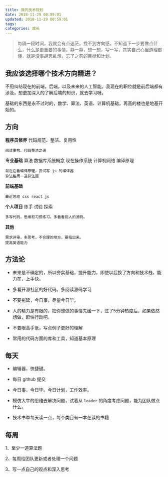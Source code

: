 ```yaml
---
title: 我的技术规划
date: 2018-11-29 00:59:01
updated: 2018-11-29 00:59:01
tags:
categories: 成长
---
```


> 每隔一段时间，我就会有点迷茫，找不到方向感。不知道下一步要做点什么，什么是更重要的事情。静一静，想一想，写一写，其实自己心里道理都懂，就是没事胡思乱想，忘了之前的目标和计划。

## 我应该选择哪个技术方向精进？

不用纠结现在的前端，后端，以及未来的人工智能。我现在的职位就是前后端都有涉及，想更加深入的了解后端的知识，就去学习呀。

基础的东西是永不过时的，数学、算法、英语、计算机基础。再高的楼也是地基开始的。

## 方向

**程序员修养** 代码规范、整洁、复用性

    阅读重构、代码整洁之道

**专业基础** 算法 数据库系统概念 现在操作系统 计算机网络 编译原理  

    最近在看编译原理，尝试写 js 的编译器
    算法每周一道算法题

**前端基础** 

    最近总结 css react js

**个人项目** 练手 试验 探索

    多写代码，思维和习惯练习。多看看别人的源码。

**其他**

    需求评审，多思考，不合理的地方，要指出来。
    提高英语能力


## 方法论

- 未来是不确定的，所以夯实基础，提升能力，即使以后换了方向和技术栈，能力在，上手快。

- 多看开源社区的好代码。多阅读源码学习

- 不要拖延，今日事，尽量今日毕。

- 人的精力是有限的，把你想做的事情先缓一下，过了5分钟热度后，如果依然想做，赶快行动吧。

- 不要眼高手低，写点例子更好的理解

- 常用的代码方面的库和工具，知道基本原理

## 每天

* 编辑器，快捷键。

* 每日 github 提交

* 今日事，今日毕。今日计划，工作效率。

* 模仿大牛的思维去解决问题，试着从 `leader` 的角度考虑问题，能为团队做点什么。

* 技术书单每天读一点，每个类目有一本在读的书籍

## 每周

1、至少一道算法题

2、每周给团队更新或者处理一个问题

3、写一点自己的观点和深入思考

